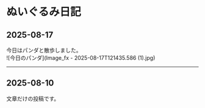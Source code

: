 # ぬいぐるみ日記

## 2025-08-17
今日はパンダと散歩しました。  
![今日のパンダ](Image_fx - 2025-08-17T121435.586 (1).jpg)

---

## 2025-08-10
文章だけの投稿です。
